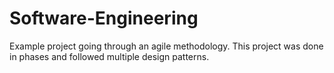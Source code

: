 # Software-Engineering
Example project going through an agile methodology. This project was done in phases and followed multiple design patterns.
